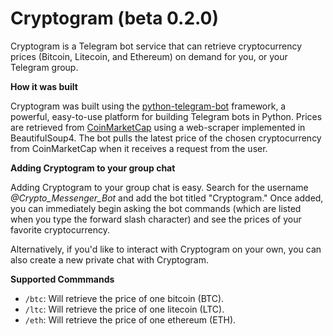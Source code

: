 # Cryptogram (beta 0.2.0)

Cryptogram is a Telegram bot service that can retrieve cryptocurrency prices (Bitcoin, Litecoin, and Ethereum) on demand for you, or your Telegram group. 

**How it was built**

Cryptogram was built using the [python-telegram-bot](https://github.com/python-telegram-bot/python-telegram-bot) framework, a powerful, easy-to-use platform for building Telegram bots in Python. Prices are retrieved from [CoinMarketCap](coinmarketcap.com) using a web-scraper implemented in BeautifulSoup4. The bot pulls the latest price of the chosen cryptocurrency from CoinMarketCap when it receives a request from the user.
 
**Adding Cryptogram to your group chat**

Adding Cryptogram to your group chat is easy. Search for the username *@Crypto_Messenger_Bot* and add the bot titled "Cryptogram." Once added, you can immediately begin asking the bot commands (which are listed when you type the forward slash character) and see the prices of your favorite cryptocurrency.

Alternatively, if you'd like to interact with Cryptogram on your own, you can also create a new private chat with Cryptogram.

**Supported Commmands**

- `/btc`: Will retrieve the price of one bitcoin (BTC).
- `/ltc`: Will retrieve the price of one litecoin (LTC).
- `/eth`: Will retrieve the price of one ethereum (ETH).
